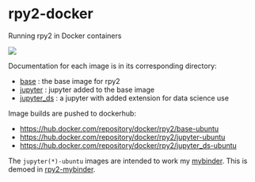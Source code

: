 # rpy2-docker
Running rpy2 in Docker containers

![](https://github.com/rpy2/rpy2-docker/workflows/Docker%20Image%20CI/badge.svg)

Documentation for each image is in its corresponding directory:
- [base](base/README.md) : the base image for rpy2
- [jupyter](jupyter/README.md) : jupyter added to the base image
- [jupyter_ds](jupyter_ds/README.md) : a jupyter with added extension for data science use

Image builds are pushed to dockerhub:
- https://hub.docker.com/repository/docker/rpy2/base-ubuntu
- https://hub.docker.com/repository/docker/rpy2/jupyter-ubuntu
- https://hub.docker.com/repository/docker/rpy2/jupyter_ds-ubuntu

The `jupyter(*)-ubuntu` images are intended to work my [mybinder](https://mybinder.org).
This is demoed in [rpy2-mybinder](https://github.com/rpy2/rpy2-mybinder).
